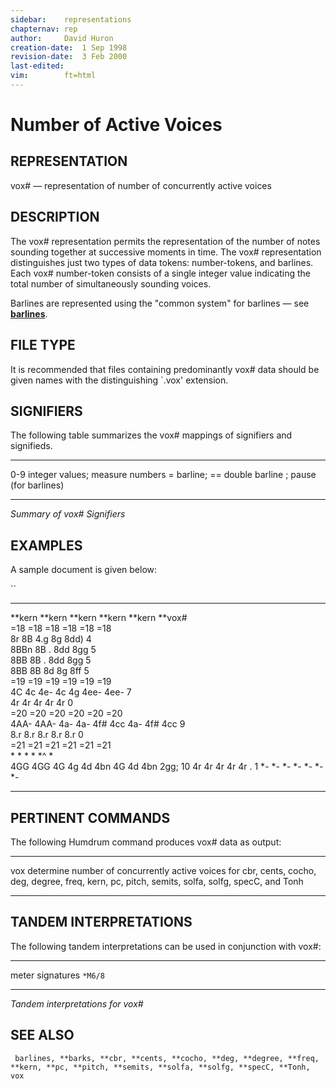 ```yaml
---
sidebar:	representations
chapternav:	rep
author:		David Huron
creation-date:	1 Sep 1998
revision-date:	3 Feb 2000
last-edited:	
vim:		ft=html
---
```



Number of Active Voices
==================================================

## REPRESENTATION ##

<span class="rep">vox\#</span> &mdash; representation of number of concurrently active
voices

## DESCRIPTION ##

The <span class="rep">vox\#</span> representation permits the representation of the
number of notes sounding together at successive moments in time. The
<span class="rep">vox\#</span> representation distinguishes just two types of data
tokens: number-tokens, and barlines. Each <span class="rep">vox\#</span> number-token
consists of a single integer value indicating the total number of
simultaneously sounding voices.

Barlines are represented using the \"common system\" for barlines &mdash;
see [**barlines**](barlines.rep.html).

## FILE TYPE ##

It is recommended that files containing predominantly <span class="rep">vox#</span> data
should be given names with the distinguishing \`.vox\' extension.

## SIGNIFIERS ##

The following table summarizes the <span class="rep">vox\#</span> mappings of
signifiers and signifieds.

----- ---------------------------------
0-9   integer values; measure numbers
=     barline; == double barline
;     pause (for barlines)
----- ---------------------------------

*Summary of <span class="rep">vox\#</span> Signifiers*

## EXAMPLES ##

A sample document is given below:

``

---------- ---------- ---------- -------------- -------------- ----------- -----
\*\*kern   \*\*kern   \*\*kern   \*\*kern       \*\*kern       \*\*vox\#   
=18        =18        =18        =18            =18            =18         
8r         8B         4.g        8g             8dd)           4           
8BBn       8B         .          8dd            8gg            5           
8BB        8B         .          8dd            8gg            5           
8BB        8B         8d         8g             8ff            5           
=19        =19        =19        =19            =19            =19         
4C         4c         4e-        4c 4g 4ee-     4ee-           7           
4r         4r         4r         4r             4r             0           
=20        =20        =20        =20            =20            =20         
4AA-       4AA-       4a-        4a- 4f\# 4cc   4a- 4f\# 4cc   9           
8.r        8.r        8.r        8.r            8.r            0           
=21        =21        =21        =21            =21            =21         
\*         \*         \*         \*             \*\^           \*          
4GG        4GG        4G         4g 4d 4bn      4G 4d 4bn      2gg;        10
4r         4r         4r         4r             4r             .           1
\*-        \*-        \*-        \*-            \*-            \*-         \*-
---------- ---------- ---------- -------------- -------------- ----------- -----

## PERTINENT COMMANDS ##

The following Humdrum command produces <span class="rep">vox\#</span> data as output:

-- --------------------------------- ----------------------------------------------------------------------------------------------
<span class="tool">vox</span>   determine number of concurrently active voices for <span class="rep">cbr</span>, <span class="rep">cents</span>,
<span class="rep">cocho</span>, <span class="rep">deg</span>, <span class="rep">degree</span>, <span class="rep">freq</span>, <span class="rep">kern</span>, <span class="rep">pc</span>,
<span class="rep">pitch</span>, <span class="rep">semits</span>, <span class="rep">solfa</span>, <span class="rep">solfg</span>, <span class="rep">specC</span>, and <span class="rep">Tonh</span>
-- --------------------------------- ----------------------------------------------------------------------------------------------

## TANDEM INTERPRETATIONS ##

The following tandem interpretations can be used in conjunction with
<span class="rep">vox\#</span>:

------------------ ---------
meter signatures   `*M6/8`
------------------ ---------

*Tandem interpretations for <span class="rep">vox\#</span>*

## SEE ALSO ##

` barlines, **barks, **cbr, **cents, **cocho, **deg, **degree, **freq, **kern, **pc, **pitch, **semits, **solfa, **solfg, **specC, **Tonh, vox`

